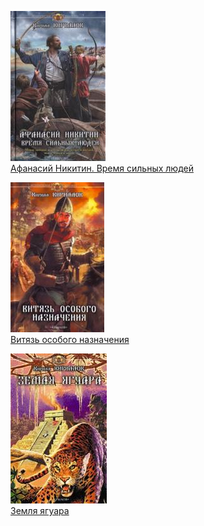 ![](Афанасий%20Никитин.%20Время%20сильных%20людей.jpg)  
[Афанасий Никитин. Время сильных людей](Афанасий%20Никитин.%20Время%20сильных%20людей.md)

![](Витязь%20особого%20назначения.jpg)  
[Витязь особого назначения](Витязь%20особого%20назначения.md)

![](Земля%20ягуара.jpg)  
[Земля ягуара](Земля%20ягуара.md)
